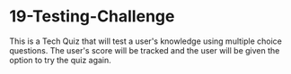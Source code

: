 # 19-Testing-Challenge
This is a Tech Quiz that will test a user's knowledge using multiple choice questions. The user's score will be tracked and the user will be given the option to try the quiz again.
